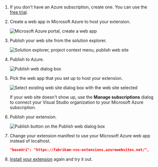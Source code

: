 1.  If you don't have an Azure subscription, create one.
    You can use the [free trial](https://azure.microsoft.com/pricing/free-trial/).

2.  Create a web app in Microsoft Azure to host your extension.

    ![Microsoft Azure portal, create a web app](../../media-procedures/publish-azure/create-web-app.png)

3.  Publish your web site from the solution explorer.

    ![Solution explorer, project context menu, publish web site](../../media-procedures/publish-azure/publish-web-site.png)

4.  Publish to Azure.

    ![Publish web dialog box](../../media-procedures/publish-azure/publish-web.png)

5.  Pick the web app that you set up to host your extension.

    ![Select existing web site dialog box with the web site selected](../../media-procedures/publish-azure/select-website.png)

    If your web site doesn't show up, use the **Manage subscriptions** dialog to connect your Visual Studio organization to your Microsoft Azure subscription.

6.  Publish your extension.

    ![Publish button on the Publish web dialog box](../../media-procedures/publish-azure/publish.png)

7.  Change your extension manifest to use your Microsoft Azure web app instead of localhost.

    ```json
    "baseUri": "https://fabrikam-vso-extensions.azurewebsites.net/",
    ```

8.  [Install your extension](../../../marketplace/install-extension.md) again and try it out.
